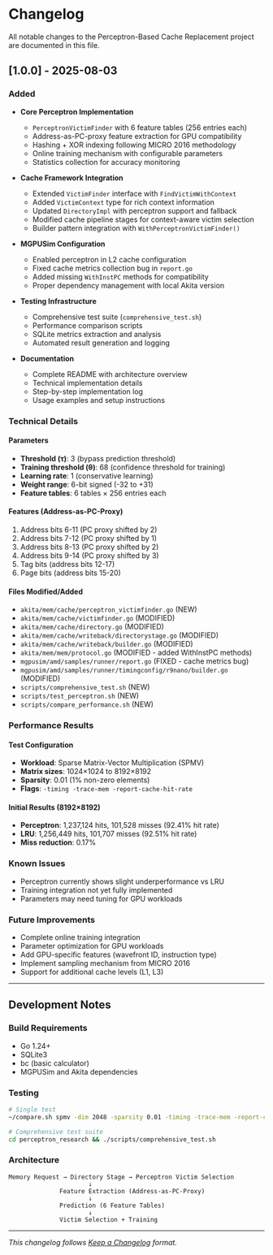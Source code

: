 # Changelog

All notable changes to the Perceptron-Based Cache Replacement project are documented in this file.

## [1.0.0] - 2025-08-03

### Added
- **Core Perceptron Implementation**
  - `PerceptronVictimFinder` with 6 feature tables (256 entries each)
  - Address-as-PC-proxy feature extraction for GPU compatibility
  - Hashing + XOR indexing following MICRO 2016 methodology
  - Online training mechanism with configurable parameters
  - Statistics collection for accuracy monitoring

- **Cache Framework Integration**
  - Extended `VictimFinder` interface with `FindVictimWithContext`
  - Added `VictimContext` type for rich context information
  - Updated `DirectoryImpl` with perceptron support and fallback
  - Modified cache pipeline stages for context-aware victim selection
  - Builder pattern integration with `WithPerceptronVictimFinder()`

- **MGPUSim Configuration**
  - Enabled perceptron in L2 cache configuration
  - Fixed cache metrics collection bug in `report.go`
  - Added missing `WithInstPC` methods for compatibility
  - Proper dependency management with local Akita version

- **Testing Infrastructure**
  - Comprehensive test suite (`comprehensive_test.sh`)
  - Performance comparison scripts
  - SQLite metrics extraction and analysis
  - Automated result generation and logging

- **Documentation**
  - Complete README with architecture overview
  - Technical implementation details
  - Step-by-step implementation log
  - Usage examples and setup instructions

### Technical Details

#### Parameters
- **Threshold (τ)**: 3 (bypass prediction threshold)
- **Training threshold (θ)**: 68 (confidence threshold for training)
- **Learning rate**: 1 (conservative learning)
- **Weight range**: 6-bit signed (-32 to +31)
- **Feature tables**: 6 tables × 256 entries each

#### Features (Address-as-PC-Proxy)
1. Address bits 6-11 (PC proxy shifted by 2)
2. Address bits 7-12 (PC proxy shifted by 1)
3. Address bits 8-13 (PC proxy shifted by 2)
4. Address bits 9-14 (PC proxy shifted by 3)
5. Tag bits (address bits 12-17)
6. Page bits (address bits 15-20)

#### Files Modified/Added
- `akita/mem/cache/perceptron_victimfinder.go` (NEW)
- `akita/mem/cache/victimfinder.go` (MODIFIED)
- `akita/mem/cache/directory.go` (MODIFIED)
- `akita/mem/cache/writeback/directorystage.go` (MODIFIED)
- `akita/mem/cache/writeback/builder.go` (MODIFIED)
- `akita/mem/mem/protocol.go` (MODIFIED - added WithInstPC methods)
- `mgpusim/amd/samples/runner/report.go` (FIXED - cache metrics bug)
- `mgpusim/amd/samples/runner/timingconfig/r9nano/builder.go` (MODIFIED)
- `scripts/comprehensive_test.sh` (NEW)
- `scripts/test_perceptron.sh` (NEW)
- `scripts/compare_performance.sh` (NEW)

### Performance Results

#### Test Configuration
- **Workload**: Sparse Matrix-Vector Multiplication (SPMV)
- **Matrix sizes**: 1024×1024 to 8192×8192
- **Sparsity**: 0.01 (1% non-zero elements)
- **Flags**: `-timing -trace-mem -report-cache-hit-rate`

#### Initial Results (8192×8192)
- **Perceptron**: 1,237,124 hits, 101,528 misses (92.41% hit rate)
- **LRU**: 1,256,449 hits, 101,707 misses (92.51% hit rate)
- **Miss reduction**: 0.17%

### Known Issues
- Perceptron currently shows slight underperformance vs LRU
- Training integration not yet fully implemented
- Parameters may need tuning for GPU workloads

### Future Improvements
- Complete online training integration
- Parameter optimization for GPU workloads
- Add GPU-specific features (wavefront ID, instruction type)
- Implement sampling mechanism from MICRO 2016
- Support for additional cache levels (L1, L3)

---

## Development Notes

### Build Requirements
- Go 1.24+
- SQLite3
- bc (basic calculator)
- MGPUSim and Akita dependencies

### Testing
```bash
# Single test
~/compare.sh spmv -dim 2048 -sparsity 0.01 -timing -trace-mem -report-cache-hit-rate

# Comprehensive test suite
cd perceptron_research && ./scripts/comprehensive_test.sh
```

### Architecture
```
Memory Request → Directory Stage → Perceptron Victim Selection
                      ↓
              Feature Extraction (Address-as-PC-Proxy)
                      ↓
              Prediction (6 Feature Tables)
                      ↓
              Victim Selection + Training
```

---

*This changelog follows [Keep a Changelog](https://keepachangelog.com/) format.*